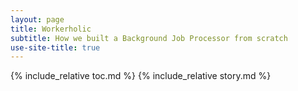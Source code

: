 ```yaml
---
layout: page
title: Workerholic
subtitle: How we built a Background Job Processor from scratch
use-site-title: true
---
```


{% include_relative toc.md %}
{% include_relative story.md %}
